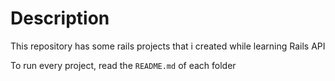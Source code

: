 # Description

This repository has some rails projects that i created while learning Rails API

To run every project, read the `README.md` of each folder
